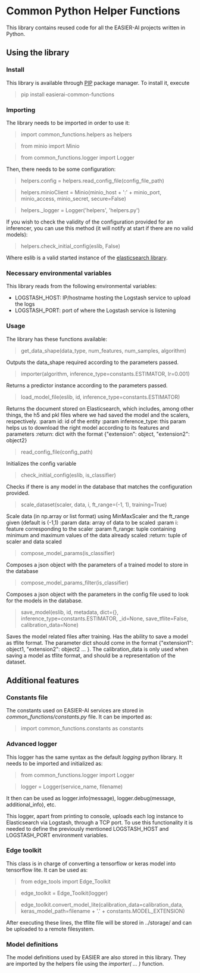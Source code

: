 # Common Python Helper Functions

This library contains reused code for all the EASIER-AI projects written in Python.

## Using the library

### Install
This library is available through [PIP](https://pypi.org/project/easierai-common-functions/) package manager.
To install it, execute 
> pip install easierai-common-functions

### Importing
The library needs to be imported in order to use it:
> import common_functions.helpers as helpers

> from minio import Minio

> from common_functions.logger import Logger

Then, there needs to be some configuration:
> helpers.config = helpers.read_config_file(config_file_path)

> helpers.minioClient = Minio(minio_host + ':' + minio_port, minio_access, minio_secret, secure=False)

> helpers._logger = Logger('helpers', 'helpers.py')

If you wish to check the validity of the configuration provided for an inferencer, you can use this method (it will notify at start if there are no valid models):
> helpers.check_initial_config(eslib, False)

Where eslib is a valid started instance of the [elasticsearch library](https://pypi.org/project/easierai-elasticsearchlib/).

### Necessary environmental variables
This library reads from the following environmental variables:
- LOGSTASH_HOST: IP/hostname hosting the Logstash service to upload the logs
- LOGSTASH_PORT: port of where the Logstash service is listening

### Usage

The library has these functions available:

> get_data_shape(data_type, num_features, num_samples, algorithm)

Outputs the data_shape required according to the parameters passed.

> importer(algorithm, inference_type=constants.ESTIMATOR, lr=0.001)

Returns a predictor instance according to the parameters passed.

> load_model_file(eslib, id, inference_type=constants.ESTIMATOR)

Returns the document stored on Elasticsearch, which includes, among other things, the h5 and pkl files where we had saved the model and the scalers, respectively.
:param id: id of the entity
:param inference_type: this param helps us to download the right model according to its features and parameters
:return: dict with the format {"extension": object, "extension2": object2}

> read_config_file(config_path)

Initializes the config variable

> check_initial_config(eslib, is_classifier)

Checks if there is any model in the database that matches the configuration provided.

> scale_dataset(scaler, data, i, ft_range=(-1, 1), training=True)

Scale data (in np.array or list format) using MinMaxScaler and the ft_range given (default is (-1,1)
    :param data: array of data to be scaled
    :param i: feature corresponding to the scaler
    :param ft_range: tuple containing minimum and maximum values of the data already scaled
    :return: tuple of scaler and data scaled

> compose_model_params(is_classifier)

Composes a json object with the parameters of a trained model to store in the database

> compose_model_params_filter(is_classifier)

Composes a json object with the parameters in the config file used to look for the models in the database.

> save_model(eslib, id, metadata, dict={}, inference_type=constants.ESTIMATOR, _id=None, save_tflite=False, calibration_data=None)

Saves the model related files after training. Has the ability to save a model as tflite format.
The parameter dict should come in the format {"extension1": object1, "extension2": object2 ... }.
The calibration_data is only used when saving a model as tflite format, and should be a representation of the dataset.

## Additional features 

### Constants file
The constants used on EASIER-AI services are stored in _common_functions/constants.py_ file. It can be imported as:

> import common_functions.constants as constants

### Advanced logger
This logger has the same syntax as the default _logging_ python library. It needs to be imported and initialized as:

> from common_functions.logger import Logger

> logger = Logger(service_name, filename)

It then can be used as logger.info(message), logger.debug(message, additional_info), etc.

This logger, apart from printing to console, uploads each log instance to Elasticsearch via Logstash, through a TCP port. To use this functionality it is needed to define the previously mentioned LOGSTASH_HOST and LOGSTASH_PORT environment variables.

### Edge toolkit
This class is in charge of converting a tensorflow or keras model into tensorflow lite. It can be used as:

> from edge_tools import Edge_Toolkit

> edge_toolkit = Edge_Toolkit(logger)

> edge_toolkit.convert_model_lite(calibration_data=calibration_data, keras_model_path=filename + '.' + constants.MODEL_EXTENSION)

After executing these lines, the tflite file will be stored in ../storage/ and can be uploaded to a remote filesystem.

### Model definitions
The model definitions used by EASIER are also stored in this library. They are imported by the helpers file using the _importer( ... )_ function. 